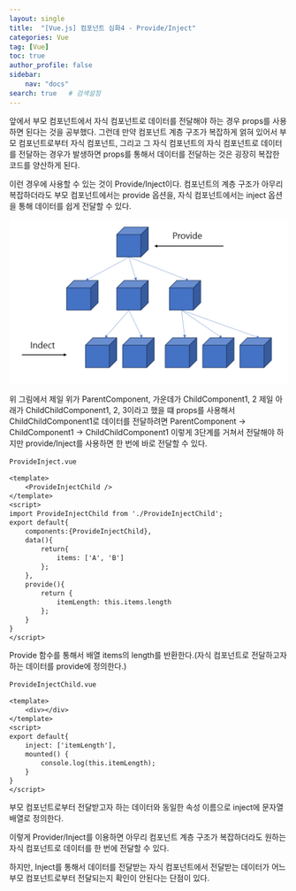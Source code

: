 ```yaml
---
layout: single
title:  "[Vue.js] 컴포넌트 심화4 - Provide/Inject"
categories: Vue
tag: [Vue]
toc: true
author_profile: false
sidebar:
    nav: "docs"
search: true   # 검색설정
---
```


앞에서 부모 컴포넌트에서 자식 컴포넌트로 데이터를 전달해야 하는 경우 props를 사용하면 된다는 것을 공부했다.
그런데 만약 컴포넌트 계층 구조가 복잡하게 얽혀 있어서 부모 컴포넌트로부터 자식 컴포넌트, 그리고 그 자식 컴포넌트의 자식 컴포넌트로 데이터를 전달하는 경우가 발생하면 props를 통해서 데이터를 전달하는 것은 굉장히 복잡한 코드를 양산하게 된다.

이런 경우에 사용할 수 있는 것이 Provide/Inject이다. 컴포넌트의 계층 구조가 아무리 복잡하더라도 부모 컴포넌트에서는 provide 옵션을, 자식 컴포넌트에서는 inject 옵션을 통해 데이터를 쉽게 전달할 수 있다.

![Alt text](/assets/images/2023-10-15/Inject.png)

위 그림에서 제일 위가 ParentComponent, 가운데가 ChildComponent1, 2 제일 아래가 ChildChildComponent1, 2, 3이라고 했을 떄
props를 사용해서 ChildChildComponent1로 데이터를 전달하려면 ParentComponent -> ChildComponent1 -> ChildChildComponent1 이렇게 3단계를 거쳐서 전달해야 하지만 provide/Inject를 사용하면 한 번에 바로 전달할 수 있다.

`ProvideInject.vue`
```vue
<template>
    <ProvideInjectChild />
</template>
<script>
import ProvideInjectChild from './ProvideInjectChild';
export default{ 
    components:{ProvideInjectChild},
    data(){
        return{
            items: ['A', 'B']
        };
    },
    provide(){
        return {
            itemLength: this.items.length
        };
    }
}
</script>
```

Provide 함수를 통해서 배열 items의 length를 반환한다.(자식 컴포넌트로 전달하고자 하는 데이터를 provide에 정의한다.)

`ProvideInjectChild.vue`

```vue
<template>
    <div></div>
</template>
<script>
export default{ 
    inject: ['itemLength'],
    mounted() {
        console.log(this.itemLength);
    }
}
</script>
```

부모 컴포넌트로부터 전달받고자 하는 데이터와 동일한 속성 이름으로 inject에 문자열 배열로 정의한다.

이렇게 Provider/Inject를 이용하면 아무리 컴포넌트 계층 구조가 복잡하더라도 원하는 자식 컴포넌트로 데이터를 한 번에 전달할 수 있다.

하지만, Inject를 통해서 데이터를 전달받는 자식 컴포넌트에서 전달받는 데이터가 어느 부모 컴포넌트로부터 전달되는지 확인이 안된다는 단점이 있다.

